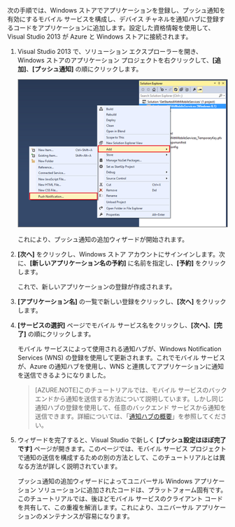 次の手順では、Windows ストアでアプリケーションを登録し、プッシュ通知を有効にするモバイル サービスを構成し、デバイス チャネルを通知ハブに登録するコードをアプリケーションに追加します。設定した資格情報を使用して、Visual Studio 2013 が Azure と Windows ストアに接続されます。

1. Visual Studio 2013 で、ソリューション エクスプローラーを開き、Windows ストアのアプリケーション プロジェクトを右クリックして、**[追加]**、**[プッシュ通知]** の順にクリックします。 

	![Visual Studio 2013 でのプッシュ通知の追加](./media/mobile-services-create-new-push-vs2013/mobile-add-push-notifications-vs2013.png)

	これにより、プッシュ通知の追加ウィザードが開始されます。

2. **[次へ]** をクリックし、Windows ストア アカウントにサインインします。次に、**[新しいアプリケーション名の予約]** に名前を指定し、**[予約]** をクリックします。

	これで、新しいアプリケーションの登録が作成されます。

3. **[アプリケーション名]** の一覧で新しい登録をクリックし、**[次へ]** をクリックします。

4. **[サービスの選択]** ページでモバイル サービス名をクリックし、**[次へ]**、**[完了]** の順にクリックします。

	モバイル サービスによって使用される通知ハブが、Windows Notification Services (WNS) の登録を使用して更新されます。これでモバイル サービスが、Azure の通知ハブを使用し、WNS と連携してアプリケーションに通知を送信できるようになりました。

	>[AZURE.NOTE]このチュートリアルでは、モバイル サービスのバックエンドから通知を送信する方法について説明しています。しかし同じ通知ハブの登録を使用して、任意のバックエンド サービスから通知を送信できます。詳細については、「[通知ハブの概要](http://msdn.microsoft.com/library/azure/jj927170.aspx)」を参照してください。

5. ウィザードを完了すると、Visual Studio で新しく **[プッシュ設定はほぼ完了です]** ページが開きます。このページでは、モバイル サービス プロジェクトで通知の送信を構成するための別の方法として、このチュートリアルとは異なる方法が詳しく説明されています。

	プッシュ通知の追加ウィザードによってユニバーサル Windows アプリケーション ソリューションに追加されたコードは、プラットフォーム固有です。このチュートリアルでは、後ほどモバイル サービスのクライアント コードを共有して、この重複を解消します。これにより、ユニバーサル アプリケーションのメンテナンスが容易になります。

<!-- URLs. -->
[Get started with Mobile Services]: /develop/mobile/tutorials/get-started/
[Get started with data]: /develop/mobile/tutorials/get-started-with-data-dotnet/
[Import your publishsettings file in Visual Studio 2013]: ../articles/mobile-services/mobile-services-windows-how-to-import-publishsettings.md

<!---HONumber=62-->